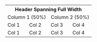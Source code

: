 <link rel="stylesheet" href="/style.css">

<table>
  <tr>
    <th colspan="4">Header Spanning Full Width</th>
  </tr>
  <tr>
    <td colspan="2">Column 1 (50%)</td>
    <td colspan="2">Column 2 (50%)</td>
  </tr>
  <tr>
    <td>Col 1</td>
    <td>Col 2</td>
    <td>Col 3</td>
    <td>Col 4</td>
  </tr>
  <tr>
    <td>Col 1</td>
    <td>Col 2</td>
    <td>Col 3</td>
    <td>Col 4</td>
  </tr>
</table>
